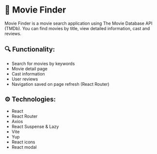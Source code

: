 # 🧭 Movie Finder

Movie Finder is a movie search application using The Movie Database API (TMDb). You can find movies by title, view detailed information, cast and reviews.

## 🔍 Functionality:

- Search for movies by keywords
- Movie detail page
- Cast information
- User reviews
- Navigation saved on page refresh (React Router)

## ⚙️ Technologies:

- React
- React Router
- Axios
- React Suspense & Lazy
- Vite
- Yup
- React icons
- React modal
